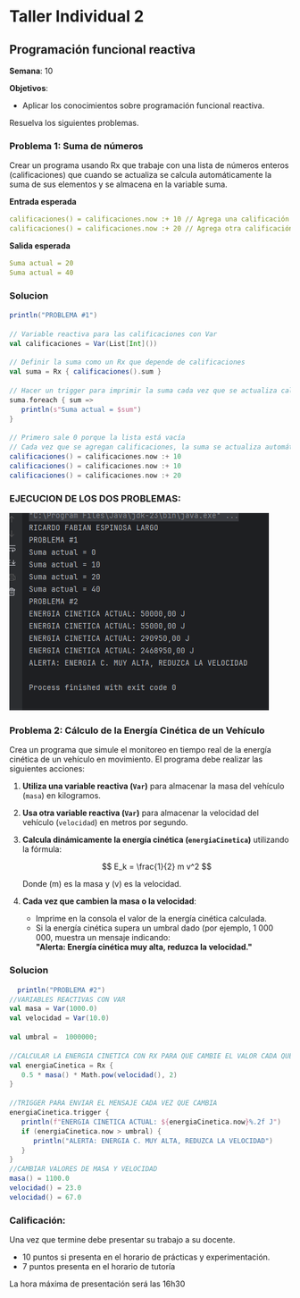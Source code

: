 # Taller Individual  2
## Programación funcional reactiva

**Semana**: 10

**Objetivos**:

- Aplicar los conocimientos sobre programación funcional reactiva.

Resuelva los siguientes problemas.

### Problema 1: Suma de números

Crear un programa usando Rx que trabaje con una lista de números enteros (calificaciones) que cuando se actualiza se calcula automáticamente la suma de sus elementos y se almacena en la variable suma.

**Entrada esperada**
```yaml
calificaciones() = calificaciones.now :+ 10 // Agrega una calificación
calificaciones() = calificaciones.now :+ 20 // Agrega otra calificación
```

**Salida esperada**
```yaml
Suma actual = 20
Suma actual = 40
```

### Solucion

```scala
println("PROBLEMA #1")

// Variable reactiva para las calificaciones con Var
val calificaciones = Var(List[Int]())

// Definir la suma como un Rx que depende de calificaciones
val suma = Rx { calificaciones().sum }

// Hacer un trigger para imprimir la suma cada vez que se actualiza calificaciones
suma.foreach { sum =>
   println(s"Suma actual = $sum")
}

// Primero sale 0 porque la lista está vacía
// Cada vez que se agregan calificaciones, la suma se actualiza automáticamente
calificaciones() = calificaciones.now :+ 10
calificaciones() = calificaciones.now :+ 10
calificaciones() = calificaciones.now :+ 20
```
### EJECUCION DE LOS DOS PROBLEMAS:
<img src="img\ejecucionS10.png"/>

### Problema 2: Cálculo de la Energía Cinética de un Vehículo

Crea un programa que simule el monitoreo en tiempo real de la energía cinética de un vehículo en movimiento. El programa debe realizar las siguientes acciones:

1. **Utiliza una variable reactiva (`Var`)** para almacenar la masa del vehículo (`masa`) en kilogramos.
2. **Usa otra variable reactiva (`Var`)** para almacenar la velocidad del vehículo (`velocidad`) en metros por segundo.
3. **Calcula dinámicamente la energía cinética (`energiaCinetica`)** utilizando la fórmula:

   $$
   E_k = \frac{1}{2} m v^2
   $$

   Donde \(m\) es la masa y \(v\) es la velocidad.

4. **Cada vez que cambien la masa o la velocidad**:
   - Imprime en la consola el valor de la energía cinética calculada.
   - Si la energía cinética supera un umbral dado (por ejemplo, 1 000 000, muestra un mensaje indicando:  
     **"Alerta: Energía cinética muy alta, reduzca la velocidad."**



### Solucion

```scala
  println("PROBLEMA #2")
//VARIABLES REACTIVAS CON VAR
val masa = Var(1000.0)
val velocidad = Var(10.0)

val umbral =  1000000;

//CALCULAR LA ENERGIA CINETICA CON RX PARA QUE CAMBIE EL VALOR CADA QUE CAMBIAN VAR
val energiaCinetica = Rx {
   0.5 * masa() * Math.pow(velocidad(), 2)
}

//TRIGGER PARA ENVIAR EL MENSAJE CADA VEZ QUE CAMBIA
energiaCinetica.trigger {
   println(f"ENERGIA CINETICA ACTUAL: ${energiaCinetica.now}%.2f J")
   if (energiaCinetica.now > umbral) {
      println("ALERTA: ENERGIA C. MUY ALTA, REDUZCA LA VELOCIDAD")
   }
}
//CAMBIAR VALORES DE MASA Y VELOCIDAD
masa() = 1100.0
velocidad() = 23.0
velocidad() = 67.0
```


### Calificación:

Una vez que termine debe presentar su trabajo a su docente.

- 10 puntos si presenta en el horario de prácticas y experimentación.
- 7 puntos presenta en el horario de tutoría

La hora máxima de presentación será las 16h30
